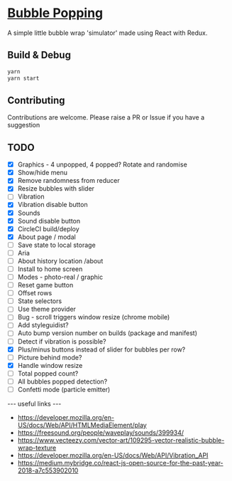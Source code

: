 # [Bubble Popping](https://vazerthon.github.io/bubble/)

A simple little bubble wrap 'simulator' made using React with Redux.

## Build & Debug

```bash
yarn
yarn start
```

## Contributing

Contributions are welcome. Please raise a PR or Issue if you have a suggestion

## TODO

* [x] Graphics - 4 unpopped, 4 popped? Rotate and randomise
* [x] Show/hide menu
* [x] Remove randomness from reducer
* [x] Resize bubbles with slider
* [ ] Vibration
* [x] Vibration disable button
* [x] Sounds
* [x] Sound disable button
* [x] CircleCI build/deploy
* [x] About page / modal
* [ ] Save state to local storage
* [ ] Aria
* [ ] About history location /about
* [ ] Install to home screen
* [ ] Modes - photo-real / graphic
* [ ] Reset game button
* [ ] Offset rows
* [ ] State selectors
* [ ] Use theme provider
* [ ] Bug - scroll triggers window resize (chrome mobile)
* [ ] Add styleguidist?
* [ ] Auto bump version number on builds (package and manifest)
* [ ] Detect if vibration is possible?
* [x] Plus/minus buttons instead of slider for bubbles per row?
* [ ] Picture behind mode?
* [x] Handle window resize
* [ ] Total popped count?
* [ ] All bubbles popped detection?
* [ ] Confetti mode (particle emitter)

--- useful links ---

* https://developer.mozilla.org/en-US/docs/Web/API/HTMLMediaElement/play
* https://freesound.org/people/waveplay/sounds/399934/
* https://www.vecteezy.com/vector-art/109295-vector-realistic-bubble-wrap-texture
* https://developer.mozilla.org/en-US/docs/Web/API/Vibration_API
* https://medium.mybridge.co/react-js-open-source-for-the-past-year-2018-a7c553902010

